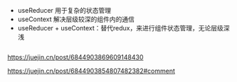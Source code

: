 - useReducer 用于复杂的状态管理
- useContext 解决层级较深的组件内的通信
- useReducer + useContext：替代redux，来进行组件状态管理，无论层级深浅

```tsx

```

https://juejin.cn/post/6844903869609148430

https://juejin.cn/post/6844903854807482382#comment

